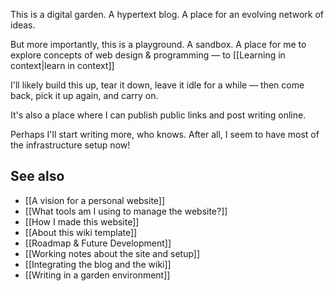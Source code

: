 This is a digital garden. A hypertext blog. A place for an evolving network of ideas.

But more importantly, this is a playground. A sandbox. A place for me to explore concepts of web design & programming — to [[Learning in context|learn in context]]

I'll likely build this up, tear it down, leave it idle for a while — then come back, pick it up again, and carry on.

It's also a place where I can publish public links and post writing online. 

Perhaps I'll start writing more, who knows. After all, I seem to have most of the infrastructure setup now!

## See also
- [[A vision for a personal website]]
- [[What tools am I using to manage the website?]]
- [[How I made this website]]
- [[About this wiki template]]
- [[Roadmap & Future Development]]
- [[Working notes about the site and setup]]
- [[Integrating the blog and the wiki]]
- [[Writing in a garden environment]]